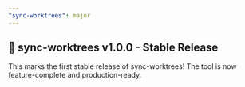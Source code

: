 ```yaml
---
"sync-worktrees": major
---
```


## 🎉 sync-worktrees v1.0.0 - Stable Release

This marks the first stable release of sync-worktrees! The tool is now feature-complete and production-ready.

